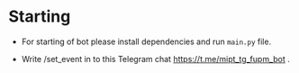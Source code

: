 # Starting

* For starting of bot please install dependencies and run ```main.py``` file.

* Write /set_event in to this Telegram chat https://t.me/mipt_tg_fupm_bot .
